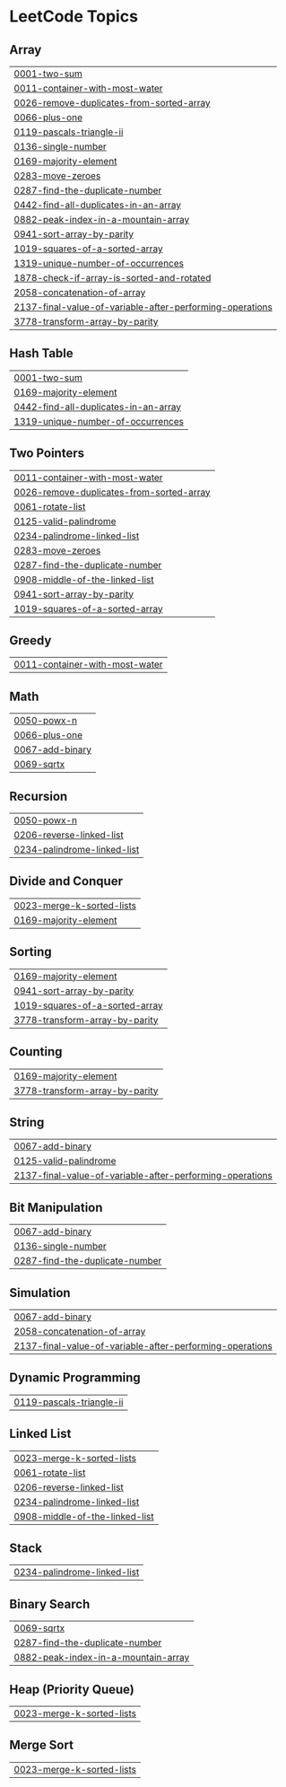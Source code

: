 <!---LeetCode Topics Start-->
# LeetCode Topics
## Array
|  |
| ------- |
| [0001-two-sum](https://github.com/UJJWAL-RAJPOOT/LEETCODE_CPP/tree/master/0001-two-sum) |
| [0011-container-with-most-water](https://github.com/UJJWAL-RAJPOOT/LEETCODE_CPP/tree/master/0011-container-with-most-water) |
| [0026-remove-duplicates-from-sorted-array](https://github.com/UJJWAL-RAJPOOT/LEETCODE_CPP/tree/master/0026-remove-duplicates-from-sorted-array) |
| [0066-plus-one](https://github.com/UJJWAL-RAJPOOT/LEETCODE_CPP/tree/master/0066-plus-one) |
| [0119-pascals-triangle-ii](https://github.com/UJJWAL-RAJPOOT/LEETCODE_CPP/tree/master/0119-pascals-triangle-ii) |
| [0136-single-number](https://github.com/UJJWAL-RAJPOOT/LEETCODE_CPP/tree/master/0136-single-number) |
| [0169-majority-element](https://github.com/UJJWAL-RAJPOOT/LEETCODE_CPP/tree/master/0169-majority-element) |
| [0283-move-zeroes](https://github.com/UJJWAL-RAJPOOT/LEETCODE_CPP/tree/master/0283-move-zeroes) |
| [0287-find-the-duplicate-number](https://github.com/UJJWAL-RAJPOOT/LEETCODE_CPP/tree/master/0287-find-the-duplicate-number) |
| [0442-find-all-duplicates-in-an-array](https://github.com/UJJWAL-RAJPOOT/LEETCODE_CPP/tree/master/0442-find-all-duplicates-in-an-array) |
| [0882-peak-index-in-a-mountain-array](https://github.com/UJJWAL-RAJPOOT/LEETCODE_CPP/tree/master/0882-peak-index-in-a-mountain-array) |
| [0941-sort-array-by-parity](https://github.com/UJJWAL-RAJPOOT/LEETCODE_CPP/tree/master/0941-sort-array-by-parity) |
| [1019-squares-of-a-sorted-array](https://github.com/UJJWAL-RAJPOOT/LEETCODE_CPP/tree/master/1019-squares-of-a-sorted-array) |
| [1319-unique-number-of-occurrences](https://github.com/UJJWAL-RAJPOOT/LEETCODE_CPP/tree/master/1319-unique-number-of-occurrences) |
| [1878-check-if-array-is-sorted-and-rotated](https://github.com/UJJWAL-RAJPOOT/LEETCODE_CPP/tree/master/1878-check-if-array-is-sorted-and-rotated) |
| [2058-concatenation-of-array](https://github.com/UJJWAL-RAJPOOT/LEETCODE_CPP/tree/master/2058-concatenation-of-array) |
| [2137-final-value-of-variable-after-performing-operations](https://github.com/UJJWAL-RAJPOOT/LEETCODE_CPP/tree/master/2137-final-value-of-variable-after-performing-operations) |
| [3778-transform-array-by-parity](https://github.com/UJJWAL-RAJPOOT/LEETCODE_CPP/tree/master/3778-transform-array-by-parity) |
## Hash Table
|  |
| ------- |
| [0001-two-sum](https://github.com/UJJWAL-RAJPOOT/LEETCODE_CPP/tree/master/0001-two-sum) |
| [0169-majority-element](https://github.com/UJJWAL-RAJPOOT/LEETCODE_CPP/tree/master/0169-majority-element) |
| [0442-find-all-duplicates-in-an-array](https://github.com/UJJWAL-RAJPOOT/LEETCODE_CPP/tree/master/0442-find-all-duplicates-in-an-array) |
| [1319-unique-number-of-occurrences](https://github.com/UJJWAL-RAJPOOT/LEETCODE_CPP/tree/master/1319-unique-number-of-occurrences) |
## Two Pointers
|  |
| ------- |
| [0011-container-with-most-water](https://github.com/UJJWAL-RAJPOOT/LEETCODE_CPP/tree/master/0011-container-with-most-water) |
| [0026-remove-duplicates-from-sorted-array](https://github.com/UJJWAL-RAJPOOT/LEETCODE_CPP/tree/master/0026-remove-duplicates-from-sorted-array) |
| [0061-rotate-list](https://github.com/UJJWAL-RAJPOOT/LEETCODE_CPP/tree/master/0061-rotate-list) |
| [0125-valid-palindrome](https://github.com/UJJWAL-RAJPOOT/LEETCODE_CPP/tree/master/0125-valid-palindrome) |
| [0234-palindrome-linked-list](https://github.com/UJJWAL-RAJPOOT/LEETCODE_CPP/tree/master/0234-palindrome-linked-list) |
| [0283-move-zeroes](https://github.com/UJJWAL-RAJPOOT/LEETCODE_CPP/tree/master/0283-move-zeroes) |
| [0287-find-the-duplicate-number](https://github.com/UJJWAL-RAJPOOT/LEETCODE_CPP/tree/master/0287-find-the-duplicate-number) |
| [0908-middle-of-the-linked-list](https://github.com/UJJWAL-RAJPOOT/LEETCODE_CPP/tree/master/0908-middle-of-the-linked-list) |
| [0941-sort-array-by-parity](https://github.com/UJJWAL-RAJPOOT/LEETCODE_CPP/tree/master/0941-sort-array-by-parity) |
| [1019-squares-of-a-sorted-array](https://github.com/UJJWAL-RAJPOOT/LEETCODE_CPP/tree/master/1019-squares-of-a-sorted-array) |
## Greedy
|  |
| ------- |
| [0011-container-with-most-water](https://github.com/UJJWAL-RAJPOOT/LEETCODE_CPP/tree/master/0011-container-with-most-water) |
## Math
|  |
| ------- |
| [0050-powx-n](https://github.com/UJJWAL-RAJPOOT/LEETCODE_CPP/tree/master/0050-powx-n) |
| [0066-plus-one](https://github.com/UJJWAL-RAJPOOT/LEETCODE_CPP/tree/master/0066-plus-one) |
| [0067-add-binary](https://github.com/UJJWAL-RAJPOOT/LEETCODE_CPP/tree/master/0067-add-binary) |
| [0069-sqrtx](https://github.com/UJJWAL-RAJPOOT/LEETCODE_CPP/tree/master/0069-sqrtx) |
## Recursion
|  |
| ------- |
| [0050-powx-n](https://github.com/UJJWAL-RAJPOOT/LEETCODE_CPP/tree/master/0050-powx-n) |
| [0206-reverse-linked-list](https://github.com/UJJWAL-RAJPOOT/LEETCODE_CPP/tree/master/0206-reverse-linked-list) |
| [0234-palindrome-linked-list](https://github.com/UJJWAL-RAJPOOT/LEETCODE_CPP/tree/master/0234-palindrome-linked-list) |
## Divide and Conquer
|  |
| ------- |
| [0023-merge-k-sorted-lists](https://github.com/UJJWAL-RAJPOOT/LEETCODE_CPP/tree/master/0023-merge-k-sorted-lists) |
| [0169-majority-element](https://github.com/UJJWAL-RAJPOOT/LEETCODE_CPP/tree/master/0169-majority-element) |
## Sorting
|  |
| ------- |
| [0169-majority-element](https://github.com/UJJWAL-RAJPOOT/LEETCODE_CPP/tree/master/0169-majority-element) |
| [0941-sort-array-by-parity](https://github.com/UJJWAL-RAJPOOT/LEETCODE_CPP/tree/master/0941-sort-array-by-parity) |
| [1019-squares-of-a-sorted-array](https://github.com/UJJWAL-RAJPOOT/LEETCODE_CPP/tree/master/1019-squares-of-a-sorted-array) |
| [3778-transform-array-by-parity](https://github.com/UJJWAL-RAJPOOT/LEETCODE_CPP/tree/master/3778-transform-array-by-parity) |
## Counting
|  |
| ------- |
| [0169-majority-element](https://github.com/UJJWAL-RAJPOOT/LEETCODE_CPP/tree/master/0169-majority-element) |
| [3778-transform-array-by-parity](https://github.com/UJJWAL-RAJPOOT/LEETCODE_CPP/tree/master/3778-transform-array-by-parity) |
## String
|  |
| ------- |
| [0067-add-binary](https://github.com/UJJWAL-RAJPOOT/LEETCODE_CPP/tree/master/0067-add-binary) |
| [0125-valid-palindrome](https://github.com/UJJWAL-RAJPOOT/LEETCODE_CPP/tree/master/0125-valid-palindrome) |
| [2137-final-value-of-variable-after-performing-operations](https://github.com/UJJWAL-RAJPOOT/LEETCODE_CPP/tree/master/2137-final-value-of-variable-after-performing-operations) |
## Bit Manipulation
|  |
| ------- |
| [0067-add-binary](https://github.com/UJJWAL-RAJPOOT/LEETCODE_CPP/tree/master/0067-add-binary) |
| [0136-single-number](https://github.com/UJJWAL-RAJPOOT/LEETCODE_CPP/tree/master/0136-single-number) |
| [0287-find-the-duplicate-number](https://github.com/UJJWAL-RAJPOOT/LEETCODE_CPP/tree/master/0287-find-the-duplicate-number) |
## Simulation
|  |
| ------- |
| [0067-add-binary](https://github.com/UJJWAL-RAJPOOT/LEETCODE_CPP/tree/master/0067-add-binary) |
| [2058-concatenation-of-array](https://github.com/UJJWAL-RAJPOOT/LEETCODE_CPP/tree/master/2058-concatenation-of-array) |
| [2137-final-value-of-variable-after-performing-operations](https://github.com/UJJWAL-RAJPOOT/LEETCODE_CPP/tree/master/2137-final-value-of-variable-after-performing-operations) |
## Dynamic Programming
|  |
| ------- |
| [0119-pascals-triangle-ii](https://github.com/UJJWAL-RAJPOOT/LEETCODE_CPP/tree/master/0119-pascals-triangle-ii) |
## Linked List
|  |
| ------- |
| [0023-merge-k-sorted-lists](https://github.com/UJJWAL-RAJPOOT/LEETCODE_CPP/tree/master/0023-merge-k-sorted-lists) |
| [0061-rotate-list](https://github.com/UJJWAL-RAJPOOT/LEETCODE_CPP/tree/master/0061-rotate-list) |
| [0206-reverse-linked-list](https://github.com/UJJWAL-RAJPOOT/LEETCODE_CPP/tree/master/0206-reverse-linked-list) |
| [0234-palindrome-linked-list](https://github.com/UJJWAL-RAJPOOT/LEETCODE_CPP/tree/master/0234-palindrome-linked-list) |
| [0908-middle-of-the-linked-list](https://github.com/UJJWAL-RAJPOOT/LEETCODE_CPP/tree/master/0908-middle-of-the-linked-list) |
## Stack
|  |
| ------- |
| [0234-palindrome-linked-list](https://github.com/UJJWAL-RAJPOOT/LEETCODE_CPP/tree/master/0234-palindrome-linked-list) |
## Binary Search
|  |
| ------- |
| [0069-sqrtx](https://github.com/UJJWAL-RAJPOOT/LEETCODE_CPP/tree/master/0069-sqrtx) |
| [0287-find-the-duplicate-number](https://github.com/UJJWAL-RAJPOOT/LEETCODE_CPP/tree/master/0287-find-the-duplicate-number) |
| [0882-peak-index-in-a-mountain-array](https://github.com/UJJWAL-RAJPOOT/LEETCODE_CPP/tree/master/0882-peak-index-in-a-mountain-array) |
## Heap (Priority Queue)
|  |
| ------- |
| [0023-merge-k-sorted-lists](https://github.com/UJJWAL-RAJPOOT/LEETCODE_CPP/tree/master/0023-merge-k-sorted-lists) |
## Merge Sort
|  |
| ------- |
| [0023-merge-k-sorted-lists](https://github.com/UJJWAL-RAJPOOT/LEETCODE_CPP/tree/master/0023-merge-k-sorted-lists) |
<!---LeetCode Topics End-->
